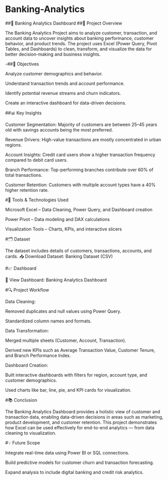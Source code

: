 # Banking-Analytics
##🏦 Banking Analytics Dashboard
##📘 Project Overview

The Banking Analytics Project aims to analyze customer, transaction, and account data to uncover insights about banking performance, customer behavior, and product trends. The project uses Excel (Power Query, Pivot Tables, and Dashboards) to clean, transform, and visualize the data for better decision-making and business insights.

-##🎯 Objectives

Analyze customer demographics and behavior.

Understand transaction trends and account performance.

Identify potential revenue streams and churn indicators.

Create an interactive dashboard for data-driven decisions.

##📊 Key Insights

Customer Segmentation: Majority of customers are between 25–45 years old with savings accounts being the most preferred.

Revenue Drivers: High-value transactions are mostly concentrated in urban regions.

Account Insights: Credit card users show a higher transaction frequency compared to debit card users.

Branch Performance: Top-performing branches contribute over 60% of total transactions.

Customer Retention: Customers with multiple account types have a 40% higher retention rate.

#🧩 Tools & Technologies Used

Microsoft Excel – Data Cleaning, Power Query, and Dashboard creation

Power Pivot – Data modeling and DAX calculations

Visualization Tools – Charts, KPIs, and interactive slicers

#🗂️ Dataset

The dataset includes details of customers, transactions, accounts, and cards.
📥 Download Dataset: Banking Dataset (CSV)

#📈 Dashboard

🔗 View Dashboard: Banking Analytics Dashboard

#🔍 Project Workflow

Data Cleaning:

Removed duplicates and null values using Power Query.

Standardized column names and formats.

Data Transformation:

Merged multiple sheets (Customer, Account, Transaction).

Derived new KPIs such as Average Transaction Value, Customer Tenure, and Branch Performance Index.

Dashboard Creation:

Built interactive dashboards with filters for region, account type, and customer demographics.

Used charts like bar, line, pie, and KPI cards for visualization.

#📚 Conclusion

The Banking Analytics Dashboard provides a holistic view of customer and transaction data, enabling data-driven decisions in areas such as marketing, product development, and customer retention. This project demonstrates how Excel can be used effectively for end-to-end analytics — from data cleaning to visualization.

#💡 Future Scope

Integrate real-time data using Power BI or SQL connections.

Build predictive models for customer churn and transaction forecasting.

Expand analysis to include digital banking and credit risk analytics.
